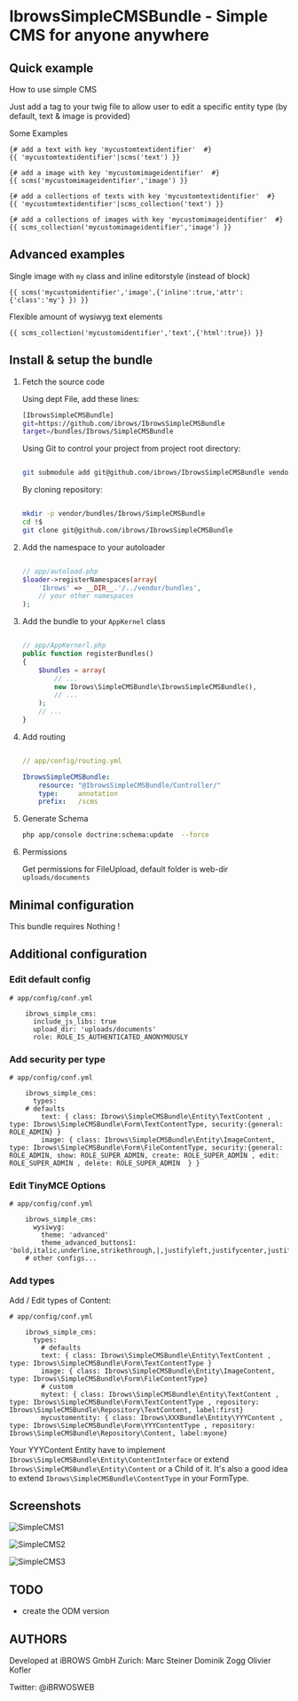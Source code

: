 IbrowsSimpleCMSBundle - Simple CMS for anyone anywhere
========================================================


Quick example
-------------

How to use simple CMS

Just add a tag to your twig file to allow user to edit a specific entity type (by default, text & image is provided)

Some Examples

``` twig
{# add a text with key 'mycustomtextidentifier'  #}
{{ 'mycustomtextidentifier'|scms('text') }}

{# add a image with key 'mycustomimageidentifier'  #}
{{ scms('mycustomimageidentifier','image') }}

{# add a collections of texts with key 'mycustomtextidentifier'  #}
{{ 'mycustomtextidentifier'|scms_collection('text') }}

{# add a collections of images with key 'mycustomimageidentifier'  #}
{{ scms_collection('mycustomimageidentifier','image') }}

```




Advanced examples
-----------------

Single image with `my` class and inline editorstyle (instead of block)

``` twig
{{ scms('mycustomidentifier','image',{'inline':true,'attr':{'class':'my'} }) }}
```

Flexible amount of wysiwyg text elements

``` twig
{{ scms_collection('mycustomidentifier','text',{'html':true}) }}
```


Install & setup the bundle
--------------------------

1.  Fetch the source code

    Using dept File, add these lines:

    ``` bash 
    [IbrowsSimpleCMSBundle]
    git=https://github.com/ibrows/IbrowsSimpleCMSBundle
    target=/bundles/Ibrows/SimpleCMSBundle

    ```

    Using Git to control your project from project root directory:
    
    ``` bash 

    git submodule add git@github.com/ibrows/IbrowsSimpleCMSBundle vendor/bundles/Ibrows/SimpleCMSBundle

    ```
        
    By cloning repository:
    
    ``` bash 

    mkdir -p vendor/bundles/Ibrows/SimpleCMSBundle
    cd !$
    git clone git@github.com/ibrows/IbrowsSimpleCMSBundle

    ```

2.  Add the namespace to your autoloader

    ``` php

    // app/autoload.php
    $loader->registerNamespaces(array(
        'Ibrows' => __DIR__.'/../vendor/bundles',
        // your other namespaces
    );
    ```

3.  Add the bundle to your `AppKernel` class

    ``` php

    // app/AppKernerl.php
    public function registerBundles()
    {
        $bundles = array(
            // ...
            new Ibrows\SimpleCMSBundle\IbrowsSimpleCMSBundle(),
            // ...
        );
        // ...
    }
    
    ```

4.  Add routing

    ``` yaml

    // app/config/routing.yml

    IbrowsSimpleCMSBundle:
        resource: "@IbrowsSimpleCMSBundle/Controller/"
        type:     annotation
        prefix:   /scms  

    ```

5.  Generate Schema

    ``` bash
    php app/console doctrine:schema:update  --force

    ```
6.  Permissions

    Get permissions for FileUpload, default folder is web-dir `uploads/documents` 


Minimal configuration
---------------------

This bundle requires Nothing !


Additional configuration
------------------------

### Edit default config 
    # app/config/conf.yml

        ibrows_simple_cms:
          include_js_libs: true
          upload_dir: 'uploads/documents'
          role: ROLE_IS_AUTHENTICATED_ANONYMOUSLY



### Add security per type

    # app/config/conf.yml

        ibrows_simple_cms:
          types:
        # defaults
            text: { class: Ibrows\SimpleCMSBundle\Entity\TextContent , type: Ibrows\SimpleCMSBundle\Form\TextContentType, security:{general: ROLE_ADMIN} }
            image: { class: Ibrows\SimpleCMSBundle\Entity\ImageContent, type: Ibrows\SimpleCMSBundle\Form\FileContentType, security:{general: ROLE_ADMIN, show: ROLE_SUPER_ADMIN, create: ROLE_SUPER_ADMIN , edit: ROLE_SUPER_ADMIN , delete: ROLE_SUPER_ADMIN  } }

### Edit TinyMCE Options


    # app/config/conf.yml

        ibrows_simple_cms:
          wysiwyg:
            theme: 'advanced'
            theme_advanced_buttons1: 'bold,italic,underline,strikethrough,|,justifyleft,justifycenter,justifyright,justifyfull,styleselect,formatselect,fontselect,fontsizeselect'
        # other configs...



### Add types  
Add / Edit types of Content:

    # app/config/conf.yml

        ibrows_simple_cms:
          types:
            # defaults
            text: { class: Ibrows\SimpleCMSBundle\Entity\TextContent , type: Ibrows\SimpleCMSBundle\Form\TextContentType }
            image: { class: Ibrows\SimpleCMSBundle\Entity\ImageContent, type: Ibrows\SimpleCMSBundle\Form\FileContentType}
            # custom
            mytext: { class: Ibrows\SimpleCMSBundle\Entity\TextContent , type: Ibrows\SimpleCMSBundle\Form\TextContentType , repository: Ibrows\SimpleCMSBundle\Repository\TextContent, label:first}
            mycustomentity: { class: Ibrows\XXXBundle\Entity\YYYContent , type: Ibrows\SimpleCMSBundle\Form\YYYContentType , repository: Ibrows\SimpleCMSBundle\Repository\Content, label:myone}


Your YYYContent Entity have to implement `Ibrows\SimpleCMSBundle\Entity\ContentInterface` or extend `Ibrows\SimpleCMSBundle\Entity\Content` or a Child of it.
It's also a good idea to extend `Ibrows\SimpleCMSBundle\ContentType` in your FormType.



Screenshots
-----------
![SimpleCMS1](http://new.ibrows.ch/tl_files/content/newsblog/teaserimages/simple1.png "Simple CMS")

![SimpleCMS2](http://new.ibrows.ch/tl_files/content/newsblog/teaserimages/simple2.png "Simple CMS")

![SimpleCMS3](http://new.ibrows.ch/tl_files/content/newsblog/teaserimages/simple3.png "Simple CMS")



TODO
----
 
  - create the ODM version

AUTHORS
----
 
 Developed at iBROWS GmbH Zurich: 
 Marc Steiner
 Dominik Zogg
 Olivier Kofler
 
 Twitter: 
 @iBRWOSWEB
 

